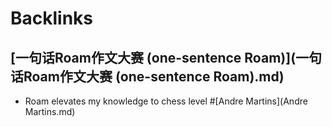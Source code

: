 
# Backlinks
## [一句话Roam作文大赛 (one-sentence Roam)](一句话Roam作文大赛 (one-sentence Roam).md)
- Roam elevates my knowledge to chess level #[Andre Martins](Andre Martins.md)


